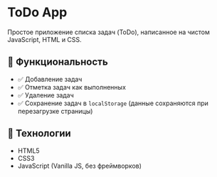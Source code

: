 # ToDo App

Простое приложение списка задач (ToDo), написанное на чистом JavaScript, HTML и CSS.

## 🚀 Функциональность

- ✅ Добавление задач
- ✅ Отметка задач как выполненных
- ✅ Удаление задач
- ✅ Сохранение задач в `localStorage` (данные сохраняются при перезагрузке страницы)

## 🧰 Технологии

- HTML5
- CSS3
- JavaScript (Vanilla JS, без фреймворков)
